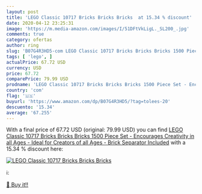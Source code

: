 ```yaml
---
layout: post
title: 'LEGO Classic 10717 Bricks Bricks Bricks  at 15.34 % discount'
date: 2020-04-12 23:25:31
image: 'https://m.media-amazon.com/images/I/51DFtVkLigL._SL200_.jpg'
comments: true
category: ofertas
author: ring
slug: 'B07G4R3HD5-com LEGO Classic 10717 Bricks Bricks Bricks 1500 Piece Set -...'
tags: [ 'lego', ]
actualPrice: 67.72 USD
currency: USD
price: 67.72
comparePrice: 79.99 USD
prodname: 'LEGO Classic 10717 Bricks Bricks Bricks 1500 Piece Set - Encourages Creativity in all Ages - Ideal for Creators of all Ages - Brick Separator Included'
country: 'com'
flag: '🇺🇸'
buyurl: 'https://www.amazon.com/dp/B07G4R3HD5/?tag=tolees-20'
descuento: '15.34'
average: '67.255'
---
```


With a final price of 67.72 USD (original: 79.99 USD) you can find [LEGO Classic 10717 Bricks Bricks Bricks 1500 Piece Set - Encourages Creativity in all Ages - Ideal for Creators of all Ages - Brick Separator Included](https://www.amazon.com/dp/B07G4R3HD5/?tag=tolees-20) with a  15.34 % discount here:

[![LEGO Classic 10717 Bricks Bricks Bricks ](https://m.media-amazon.com/images/I/51DFtVkLigL._SL200_.jpg)](https://www.amazon.com/dp/B07G4R3HD5/?tag=tolees-20)

ℹ️:


[🛒 Buy it!!](https://www.amazon.com/dp/B07G4R3HD5/?tag=tolees-20)
